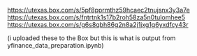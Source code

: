 https://utexas.box.com/s/5pf8pprmthz59hcaec2tnujsnx3y3a7e
https://utexas.box.com/s/fntrtnk1s17b2roh58za5n0tulomhee5
https://utexas.box.com/s/g6s8qbh86g2n8a2j1jxg1g6yxdfcy43r


(i uploaded these to the Box but this is what is output from yfinance_data_preparation.ipynb)